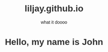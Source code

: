 # liljay.github.io
what it doooo

<html lang="en">
<head>
    <meta charset="UTF-8">
    <meta name="viewport" content="width=device-width, initial-scale=1.0">
    <title>John's Website</title>
    <style>
        body {
            font-family: Arial, sans-serif;
            text-align: center;
            margin-top: 100px;
        }
        h1 {
            color: #333;
        }
    </style>
</head>
<body>
    <h1>Hello, my name is John</h1>
</body>
</html>
